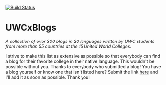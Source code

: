 [![Build Status](https://travis-ci.org/uwc/uwcblogs.svg?branch=beta)](https://travis-ci.org/uwc/uwcblogs)

# UWCxBlogs

_A collection of over 300 blogs in 20 languages written by UWC students from more than 55 countries at the 15 United World Colleges._

I strive to make this list as extensive as possible so that everybody can find a blog for their favorite college in their native language. This wouldn't be possible without you. Thanks to everybody who submitted a blog!
You have a blog yourself or know one that isn't listed here? Submit the link [here](http://uwcblogs.com/#submit) and I'll add it as soon as possible. Thank you!
